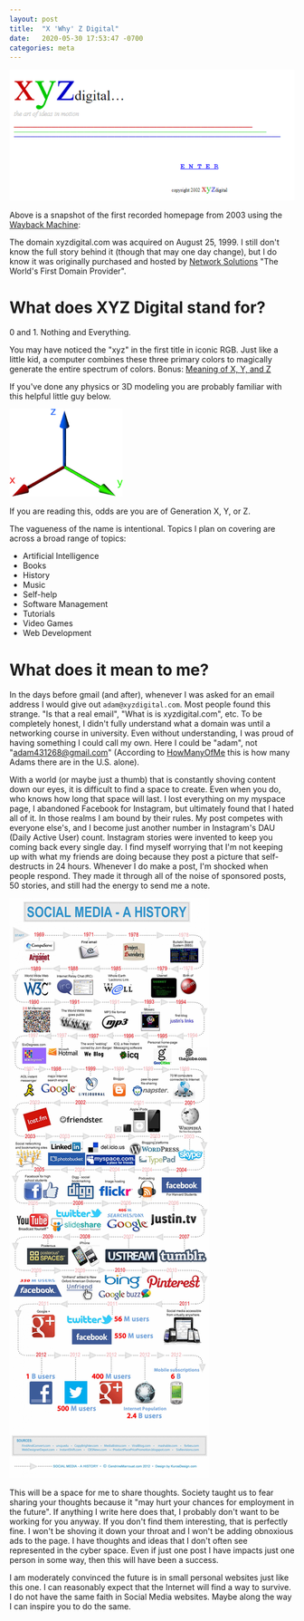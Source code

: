 ```yaml
---
layout: post
title:  "X 'Why' Z Digital"
date:   2020-05-30 17:53:47 -0700
categories: meta
---
```


![XYZ Digital Homepage](/assets/images/xyzdigital-first-homepage.png)

Above is a snapshot of the first recorded homepage from 2003 using the [Wayback Machine](https://web.archive.org/web/20030911171839/http://xyzdigital.com/):

The domain xyzdigital.com was acquired on August 25, 1999.  I still don't know the full story behind it (though that may one day change), but I do know it was originally purchased and hosted by [Network Solutions](https://www.networksolutions.com/) "The World's First Domain Provider". 

# What does XYZ Digital stand for?

0 and 1.  Nothing and Everything.

You may have noticed the "xyz" in the first title in iconic RGB.  Just like a little kid, a computer combines these three primary colors to magically generate the entire spectrum of colors. Bonus: [ Meaning of X, Y, and Z](https://en.wikipedia.org/wiki/CIE_1931_color_space#Meaning_of_X,_Y_and_Z)

If you've done any physics or 3D modeling you are probably familiar with this helpful little guy below.

![XYZ Axes](/assets/images/xyz-axes.png)

If you are reading this, odds are you are of Generation X, Y, or Z.

The vagueness of the name is intentional.  Topics I plan on covering are across a broad range of topics:
- Artificial Intelligence
- Books
- History
- Music
- Self-help
- Software Management
- Tutorials
- Video Games
- Web Development

# What does it mean to me?

In the days before gmail (and after), whenever I was asked for an email address I would give out `adam@xyzdigital.com`.  Most people found this strange.  "Is that a real email", "What is is xyzdigital.com", etc. To be completely honest, I didn't fully understand what a domain was until a networking course in university.  Even without understanding, I was proud of having something I could call my own. Here I could be "adam", not "adam431268@gmail.com" (According to [HowManyOfMe](http://howmanyofme.com/search/) this is how many Adams there are in the U.S. alone).

With a world (or maybe just a thumb) that is constantly shoving content down our eyes, it is difficult to find a space to create.  Even when you do, who knows how long that space will last.  I lost everything on my myspace page, I abandoned Facebook for Instagram, but ultimately found that I hated all of it.  In those realms I am bound by their rules.  My post competes with everyone else's, and I become just another number in Instagram's DAU (Daily Active User) count.  Instagram stories were invented to keep you coming back every single day.  I find myself worrying that I'm not keeping up with what my friends are doing because they post a picture that self-destructs in 24 hours.  Whenever I do make a post, I'm shocked when people respond.  They made it through all of the noise of sponsored posts, 50 stories, and still had the energy to send me a note.

![Social Media History](/assets/images/social-media-history.jpg)

This will be a space for me to share thoughts.  Society taught us to fear sharing your thoughts because it "may hurt your chances for employment in the future".  If anything I write here does that, I probably don't want to be working for you anyway. If you don't find them interesting, that is perfectly fine.  I won't be shoving it down your throat and I won't be adding obnoxious ads to the page.  I have thoughts and ideas that I don't often see represented in the cyber space.  Even if just one post I have impacts just one person in some way, then this will have been a success.

I am moderately convinced the future is in small personal websites just like this one.  I can reasonably expect that the Internet will find a way to survive.  I do not have the same faith in Social Media websites.  Maybe along the way I can inspire you to do the same.


